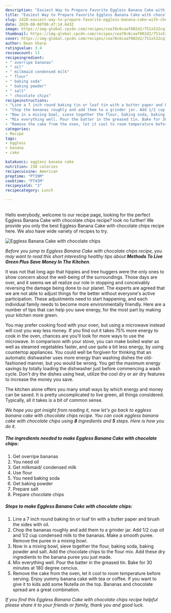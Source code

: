 ```yaml
---
description: "Easiest Way to Prepare Favorite Eggless Banana Cake with chocolate chips"
title: "Easiest Way to Prepare Favorite Eggless Banana Cake with chocolate chips"
slug: 2428-easiest-way-to-prepare-favorite-eggless-banana-cake-with-chocolate-chips
date: 2020-08-06T06:47:14.643Z
image: https://img-global.cpcdn.com/recipes/cea78c6caaf002d2/751x532cq70/eggless-banana-cake-with-chocolate-chips-recipe-main-photo.jpg
thumbnail: https://img-global.cpcdn.com/recipes/cea78c6caaf002d2/751x532cq70/eggless-banana-cake-with-chocolate-chips-recipe-main-photo.jpg
cover: https://img-global.cpcdn.com/recipes/cea78c6caaf002d2/751x532cq70/eggless-banana-cake-with-chocolate-chips-recipe-main-photo.jpg
author: Dean Sharp
ratingvalue: 3.4
reviewcount: 13
recipeingredient:
- " overripe bananas"
- " oil"
- " milkmaid condensed milk"
- " flour"
- " baking soda"
- " baking powder"
- " salt"
- " chocolate chips"
recipeinstructions:
- "Line a 7 inch round baking tin or loaf tin with a butter paper and brush the sides with oil."
- "Chop the bananas roughly and add them to a grinder jar. Add 1/2 cup oil and 1/2 cup condensed milk to the bananas. Make a smooth puree. Remove the puree in a mixing bowl."
- "Now in a mixing bowl, sieve together the flour, baking soda, baking powder and salt. Add the chocolate chips to the flour mix. Add these dry ingredients to the banana puree you just made."
- "Mix everything well. Pour the batter in the greased tin. Bake for 30 minutes at 180 degree cencius."
- "Remove the cake from the oven, let it cool to room temperature before serving. Enjoy yummy banana cake with tea or coffee. If you want to give it to kids add some Nutella on the top. Bananas and chocolate spread are a great combination."
categories:
- Recipe
tags:
- eggless
- banana
- cake

katakunci: eggless banana cake 
nutrition: 238 calories
recipecuisine: American
preptime: "PT39M"
cooktime: "PT45M"
recipeyield: "3"
recipecategory: Lunch

---
```

<br>
Hello everybody, welcome to our recipe page, looking for the perfect Eggless Banana Cake with chocolate chips recipe? look no further! We provide you only the best Eggless Banana Cake with chocolate chips recipe here. We also have wide variety of recipes to try.
<br>


![Eggless Banana Cake with chocolate chips](https://img-global.cpcdn.com/recipes/cea78c6caaf002d2/751x532cq70/eggless-banana-cake-with-chocolate-chips-recipe-main-photo.jpg)

<i>Before you jump to Eggless Banana Cake with chocolate chips recipe, you may want to read this short interesting healthy tips about 
<strong>Methods To Live Green Plus Save Money In The Kitchen</strong>.</i>
</br>

It was not that long ago that hippies and tree huggers were the only ones to show concern about the well-being of the surroundings. Those days are over, and it seems we all realize our role in stopping and conceivably reversing the damage being done to our planet. The experts are agreed that we are not able to adjust things for the better without everyone's active participation. These adjustments need to start happening, and each individual family needs to become more environmentally friendly. Here are a number of tips that can help you save energy, for the most part by making your kitchen more green.

You may prefer cooking food with your oven, but using a microwave instead will cost you way less money. If you find out it takes 75% more energy to cook in the oven, chances are you'll look for more ways to use the microwave. In comparison with your stove, you can make boiled water as well as steamed vegetables faster, and use quite a bit less energy, by using countertop appliances. You could well be forgiven for thinking that an automatic dishwasher uses more energy than washing dishes the old-fashioned manner, but you would be wrong. You get the maximum energy savings by totally loading the dishwasher just before commencing a wash cycle. Don't dry the dishes using heat, utilize the cool dry or air dry features to increase the money you save.

The kitchen alone offers you many small ways by which energy and money can be saved. It is pretty uncomplicated to live green, all things considered. Typically, all it takes is a bit of common sense.


<i>We hope you got insight from reading it, now let's go back to eggless banana cake with chocolate chips recipe. You can cook eggless banana cake with chocolate chips using <strong>8</strong> ingredients and <strong>5</strong> steps. Here is how you do it.
</i>

##### The ingredients needed to make Eggless Banana Cake with chocolate chips:

1. Get  overripe bananas
1. You need  oil
1. Get  milkmaid/ condensed milk
1. Use  flour
1. You need  baking soda
1. Get  baking powder
1. Prepare  salt
1. Prepare  chocolate chips


##### Steps to make Eggless Banana Cake with chocolate chips:

1. Line a 7 inch round baking tin or loaf tin with a butter paper and brush the sides with oil.
1. Chop the bananas roughly and add them to a grinder jar. Add 1/2 cup oil and 1/2 cup condensed milk to the bananas. Make a smooth puree. Remove the puree in a mixing bowl.
1. Now in a mixing bowl, sieve together the flour, baking soda, baking powder and salt. Add the chocolate chips to the flour mix. Add these dry ingredients to the banana puree you just made.
1. Mix everything well. Pour the batter in the greased tin. Bake for 30 minutes at 180 degree cencius.
1. Remove the cake from the oven, let it cool to room temperature before serving. Enjoy yummy banana cake with tea or coffee. If you want to give it to kids add some Nutella on the top. Bananas and chocolate spread are a great combination.


<i>If you find this Eggless Banana Cake with chocolate chips recipe helpful please share it to your friends or family, thank you and good luck.</i>
